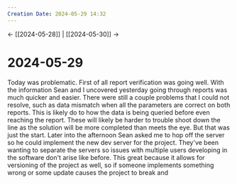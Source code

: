 ```yaml
---
Creation Date: 2024-05-29 14:32
---
```


<- [[2024-05-28]] | [[2024-05-30]]  ->

# 2024-05-29
Today was problematic. First of all report verification was going well. With the information Sean and I uncovered yesterday going through reports was much quicker and easier. There were still a couple problems that I could not resolve, such as data mismatch when all the parameters are correct on both reports. This is likely do to how the data is being queried before even reaching the report. These will likely be harder to trouble shoot down the line as the solution will be more completed than meets the eye. But that was just the start. Later into the afternoon Sean asked me to hop off the server so he could implement the new dev server for the project. They've been wanting to separate the servers so issues with multiple users developing in the software don't arise like before. This great because it allows for versioning of the project as well, so if someone implements something wrong or some update causes the project to break and